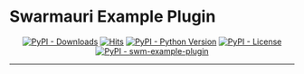 # Swarmauri Example Plugin

<p align="center">
    <a href="https://pypi.org/project/swm-example-plugin/">
        <img src="https://img.shields.io/pypi/dm/swm-example-plugin" alt="PyPI - Downloads"/></a>
    <a href="https://hits.sh/github.com/swarmauri/swarmauri-sdk/tree/master/pkgs/plugins/example_plugin/">
        <img alt="Hits" src="https://hits.sh/github.com/swarmauri/swarmauri-sdk/tree/master/pkgs/plugins/example_plugin.svg"/></a>
    <a href="https://pypi.org/project/swm-example-plugin/">
        <img src="https://img.shields.io/pypi/pyversions/swm-example-plugin" alt="PyPI - Python Version"/></a>
    <a href="https://pypi.org/project/swm-example-plugin/">
        <img src="https://img.shields.io/pypi/l/swm-example-plugin" alt="PyPI - License"/></a>
    <a href="https://pypi.org/project/swm-example-plugin/">
        <img src="https://img.shields.io/pypi/v/swm-example-plugin?label=swm-example-plugin&color=green" alt="PyPI - swm-example-plugin"/></a>
</p>

---

